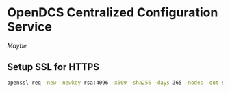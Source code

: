 # OpenDCS Centralized Configuration Service

_Maybe_

## Setup SSL for HTTPS

```sh
openssl req -new -newkey rsa:4096 -x509 -sha256 -days 365 -nodes -out src/ssl/cert.pem -keyout src/ssl/key.pem
```
